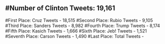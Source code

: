 #Number of Clinton Tweets: 19,161
---
#First Place: Cruz Tweets - 18,515
#Second Place: Rubio Tweets - 9,105
#Third Place: Sanders Tweets - 8,982
#Fourth Place: Trump Tweets - 8,174
#Fifth Place: Kasich Tweets - 1,666
#Sixth Place: Jeb! Tweets - 1,521
#Seventh Place: Carson Tweets - 1,490
#Last Place: Total Tweets -  
